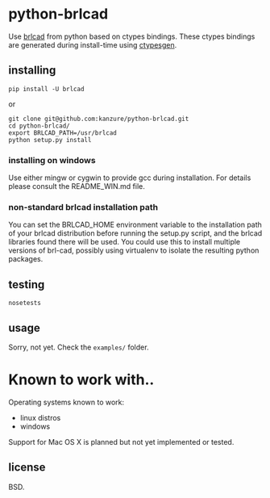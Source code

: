 # python-brlcad

Use [brlcad](http://brlcad.org/) from python based on ctypes bindings. These
ctypes bindings are generated during install-time using
[ctypesgen](https://github.com/kanzure/ctypesgen).

## installing

```
pip install -U brlcad
```

or

```
git clone git@github.com:kanzure/python-brlcad.git
cd python-brlcad/
export BRLCAD_PATH=/usr/brlcad
python setup.py install
```

### installing on windows

Use either mingw or cygwin to provide gcc during installation. For details
please consult the README_WIN.md file.

### non-standard brlcad installation path

You can set the BRLCAD_HOME environment variable to the installation path of
your brlcad distribution before running the setup.py script, and the brlcad
libraries found there will be used.
You could use this to install multiple versions of brl-cad, possibly using
virtualenv to isolate the resulting python packages.

## testing

```
nosetests
```

## usage

Sorry, not yet. Check the `examples/` folder.

# Known to work with..

Operating systems known to work:

* linux distros
* windows

Support for Mac OS X is planned but not yet implemented or tested.

## license

BSD.
